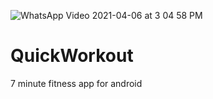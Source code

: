 ![WhatsApp Video 2021-04-06 at 3 04 58 PM](https://user-images.githubusercontent.com/47112531/113695002-04b0a380-96ee-11eb-8dfa-a9002c1c580d.gif)

# QuickWorkout
7 minute fitness app for android
